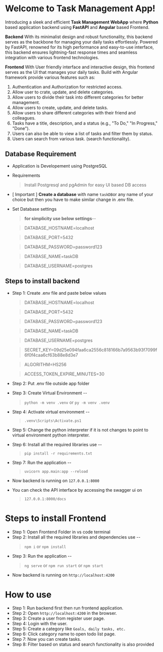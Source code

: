 # Welcome to Task Management App!

Introducing a sleek and efficient **Task Management WebApp** where **Python** based application backend using **FastAPI** and **Angular** based Frontend. 

**Backend**
With its minimalist design and robust functionality, this backend serves as the backbone for managing your daily tasks effortlessly. Powered by FastAPI, renowned for its high performance and easy-to-use interface, this backend ensures lightning-fast response times and seamless integration with various frontend technologies.

**Frontend**
With User friendly interface and interactive design, this frontend serves as the UI that manages your daily tasks. Build with Angular framework provide various features such as:
1. Authentication and Authorization for restricted access.
2. Allow user to crate, update, and delete categories.
3. Allow users to divide their task into different categories for better management. 
4. Allow users to create, update, and delete tasks.
5. Allow users to share different categories with their friend and colleagues. 
6. Tasks have a title, description, and a status (e.g., "To Do," "In Progress," "Done").
7.  Users can also be able to view a list of tasks and filter them by status.
8. Users can search from various task. (search functionality).


## Database Requirement
- Application is Developement using PostgreSQL
- Requirements
	 > Install Postgresql and pgAdmin for easy UI based DB access
- [ Important ] **Create a database** with name `taskDB`or any name of your choice but then you have to make similar change in .env file.
- Set Database settings 
	>**for simplicity use below settings**--
	
	>DATABASE_HOSTNAME=localhost 
	
	>DATABASE_PORT=5432 
	
	>DATABASE_PASSWORD=password123 
	
	>DATABASE_NAME=taskDB
	
	>DATABASE_USERNAME=postgres

## Steps to install backend

-   Step 1: Create .env file and paste below values
	>DATABASE_HOSTNAME=localhost 
	
 	>DATABASE_PORT=5432 

	>DATABASE_PASSWORD=password123 
	
 	>DATABASE_NAME=taskDB

	>DATABASE_USERNAME=postgres
	
 	>SECRET_KEY=09d25e094faa6ca2556c818166b7a9563b93f7099f6f0f4caa6cf63b88e8d3e7 

	>ALGORITHM=HS256 
	
 	>ACCESS_TOKEN_EXPIRE_MINUTES=30
    
-   Step 2: Put .env file outside app folder
-   Step 3: Create Virtual Environment --
	> `python -m venv .venv` or `py -m venv .venv`
-   Step 4: Activate virtual environment --
	> `.venv\Scripts\Activate.ps1`
-   Step 5: Change the python interpreter if it is not changes to point to virtual environment python interpreter.
-   Step 6: Install all the required libraries use -- 
	> `pip install -r requirements.txt`
-   Step 7: Run the application  --
	> `uvicorn app.main:app --reload`
- Now backend is running on `127.0.0.1:8000`
- You can check the API interface by accessing the swagger ui on 
	> `127.0.0.1:8000/docs`



# Steps to install Frontend

-   Step 1: Open Frontend Folder in vs code terminal 
-   Step 2: Install all the required libraries and dependencies use -- 
	> `npm i` or `npm install`
-   Step 3: Run the application  --
	> `ng serve` or `npm run start` or `npm start`
- Now backend is running on `http://localhost:4200`

# How to use

-   Step 1: Run backend first then run frontend application.  
-   Step 2: Open `http://localhost:4200` in the browser.
-   Step 3: Create a user from register user page.
-   Step 4: Login with the user.
-   Step 5: Create a category like `Goals, daily tasks, etc.`  
-   Step 6: Click category name to open todo list page.
-   Step 7: Now you can create tasks.
-   Step 8: Filter based on status and search functionality is also provided 
